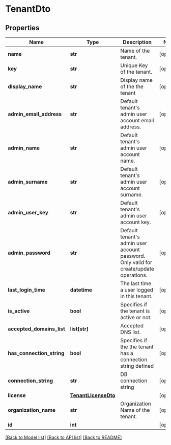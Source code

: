 # TenantDto

## Properties
Name | Type | Description | Notes
------------ | ------------- | ------------- | -------------
**name** | **str** | Name of the tenant. | [optional] 
**key** | **str** | Unique Key of the tenant. | [optional] 
**display_name** | **str** | Display name of the the tenant | [optional] 
**admin_email_address** | **str** | Default tenant&#39;s admin user account email address. | [optional] 
**admin_name** | **str** | Default tenant&#39;s admin user account name. | [optional] 
**admin_surname** | **str** | Default tenant&#39;s admin user account surname. | [optional] 
**admin_user_key** | **str** | Default tenant&#39;s admin user account key. | [optional] 
**admin_password** | **str** | Default tenant&#39;s admin user account password. Only valid for create/update operations. | [optional] 
**last_login_time** | **datetime** | The last time a user logged in this tenant. | [optional] 
**is_active** | **bool** | Specifies if the tenant is active or not. | [optional] 
**accepted_domains_list** | **list[str]** | Accepted DNS list. | [optional] 
**has_connection_string** | **bool** | Specifies if the the tenant has a connection string defined | [optional] 
**connection_string** | **str** | DB connection string | [optional] 
**license** | [**TenantLicenseDto**](TenantLicenseDto.md) |  | [optional] 
**organization_name** | **str** | Organization Name of the tenant. | [optional] 
**id** | **int** |  | [optional] 

[[Back to Model list]](../README.md#documentation-for-models) [[Back to API list]](../README.md#documentation-for-api-endpoints) [[Back to README]](../README.md)


